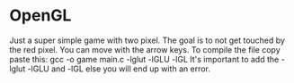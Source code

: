 # OpenGL
Just a super simple game with two pixel. The goal is to not get touched by the red pixel. You can move with the arrow keys. To compile the file copy paste this:
gcc -o game main.c -lglut -lGLU -lGL
It's important to add the -lglut -lGLU and -lGL else you will end up with an error. 
